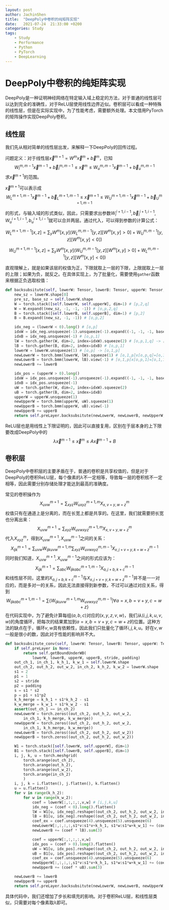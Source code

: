 ```yaml
---
layout: post
author: JachinShen
title:  "DeepPoly中卷积的纯矩阵实现"
date:   2021-07-24  21:33:00 +0200
categories: Study
tags: 
    - Study
    - Performance
    - Python
    - PyTorch
    - DeepLearning
---
```

# DeepPoly中卷积的纯矩阵实现

DeepPoly是一种证明神经网络在特定输入域上稳定的方法，对于普通的线性层可以达到完全的准确性，对于ReLU层使用线性边界近似。卷积层可以看成一种特殊的线性层，但是在实际实现中，为了性能考虑，需要额外处理。本文借用PyTorch的矩阵操作实现DeepPoly卷积。

## 线性层

我们先从相对简单的线性层出发，来解释一下DeepPoly的回传过程。

问题定义：对于线性层$\vec x^{m+1}=W^m \vec x^m+\vec b^m$​​​​​​​，已知
$$
W_{l}^{m,m-1} \vec x^{m-1} + \vec b_{l}^{m,m-1} \leq \vec x^{m} \leq W_{u}^{m,m-1} \vec x^{m-1} + \vec b_{u}^{m,m-1}
$$
求$\vec x^{m+1}$​的范围。

$\vec x^{m+1}$​可以表示成
$$
W_{L}^{m+1,m-1} \vec x^{m-1} + \vec b_{L}^{m+1,m-1} \leq \vec x^{m+1} \leq W_{U}^{m+1,m-1} \vec x^{m-1} + \vec b_{U}^{m+1,m-1}
$$

的形式，与输入域的形式类似，因此，只需要求出参数$W_{l}^{i+1,i-1}, \vec b_{l}^{i+1,i-1} , W_{u}^{i+1,i-1}, b_{u}^{i+1,i-1}$就可以合并两层。通过代入，可以得到参数的计算公式：​

$$
W_{L}^{m+1,m-1}[x, z] = 
\sum_y W^{m}[x, y] (W_L^{m, m-1}[y, z] [W^{m}[x, y] > 0] +  W_U^{m, m-1}[y, z] [W^{m}[x, y] < 0])
$$

$$
W_{U}^{m+1,m-1}[x, z] = 
\sum_y W^{m}[x, y] (W_U^{m, m-1}[y, z] [W^{m}[x, y] > 0] +  W_L^{m, m-1}[y, z] [W^{m}[x, y] < 0])
$$

直观理解上，就是如果该层的权值为正，下限就取上一层的下限，上限就取上一层的上限；如果为负，就反之。在具体实现上，为了批量化，需要使用`gather`函数来根据正负选取权值：

```python
def backsubsitute(self, lowerW: Tensor, lowerB: Tensor, upperW: Tensor, upperB: Tensor):
    new_sz = lowerW.shape[0]
    pre_sz, base_sz = self.lowerW.shape
    W = torch.stack([self.lowerW, self.upperW], dim=1) # [p,2,q]
    W = W.expand((new_sz, -1, -1, -1)) # [o,p,2,q]
    B = torch.stack([self.lowerB, self.upperB], dim=1) # [p,2]
    B = B.expand((new_sz, -1, -1)) # [o,p,2]

    idx_neg = (lowerW < 0).long() # [o,p]
    idxW = idx_neg.unsqueeze(-1).unsqueeze(-1).expand((-1, -1, -1, base_sz)) # [o,p,1,q]
    idxB = idx_neg.unsqueeze(-1) # [o,p,1]
    lW = torch.gather(W, dim=2, index=idxW).squeeze(2) # [o,p,1,q] -> [o,p,q]
    lB = torch.gather(B, dim=2, index=idxB) # [o,p,1]
    lowerW = lowerW.unsqueeze(1) # [o,p] -> [o,1,p]
    newLowerW = torch.bmm(lowerW, lW).squeeze(1) # [o,1,p]x[o,p,q]=[o,1,q] -> [o,q]
    newLowerB = torch.bmm(lowerW, lB).view(-1) # [o,1,p]x[o,p,1]=[o,1,1] -> [o]
    newLowerB += lowerB

    idx_pos = (upperW > 0).long()
    idxW = idx_pos.unsqueeze(-1).unsqueeze(-1).expand((-1, -1, -1, base_sz))
    idxB = idx_pos.unsqueeze(-1)
    uW = torch.gather(W, dim=2, index=idxW).squeeze(2)
    uB = torch.gather(B, dim=2, index=idxB)
    upperW = upperW.unsqueeze(1)
    newUpperW = torch.bmm(upperW, uW).squeeze(1)
    newUpperB = torch.bmm(upperW, uB).view(-1)
    newUpperB += upperB
    return self.preLayer.backsubsitute(newLowerW, newLowerB, newUpperW, newUpperB)

```

ReLU层也是用线性上下限证明的，因此可以直接复用，区别在于层本身的上下限要改成DeepPoly中的
$$
\lambda \vec x^{m-1} \leq \vec x^m \leq A \vec x^{m-1} + B
$$

## 卷积层

DeepPoly中卷积层的主要矛盾在于，普通的卷积是共享权值的，但是对于DeepPoly的卷积ReLU层，每个像素的$\lambda$不一定相等，导致每一层的卷积核不一定相等，因此需要分别存储处理才能达到最高的准确度。

常见的卷积操作为
$$
X^{m+1}_{uvw} = \sum_{xyz} W^{m+1, m}_{uxyz} X^m_{x,v+y,w+z}
$$
权值只有在通道上是分离的，而在长宽上都是共享的。在这里，我们就需要把长宽也分离出来：
$$
X^{m+1}_{uvw} = \sum_{xyz} W^{m+1, m}_{uvwxyz} X^m_{x,v+y,w+z}
$$
代入$X^m_{xyz}$​​，得到$X^{m+1}_{uvw},X^{m-1}_{uvw}$​​之间的关系：
$$
X^{m+1}_{ijk} = \sum_{uvw} W^{m+1, m}_{ijkuvw} \sum_{xyz} W^{m, m-1}_{uvwxyz} X^{m-1}_{x,j+v+y,k+w+z}
$$
同时我们知道，$X^{m+1}_{uvw},X^{m-1}_{uvw}$之间的形式应该为：
$$
X^{m+1}_{ijk} = \sum_{abc} W^{m+1,m-1}_{ijkabc} X^{m-1}_{a,j+b,k+c}
$$
和线性层不同，这里的$X^{m-1}_{a,j+b,k+c}$与$X^{m-1}_{x,j+v+y,k+w+z}$并不是一一对应的，而是多对一的关系，因此无法直接得到新参数，不过可以通过对应关系，得到
$$
W^{m+1,m-1}_{ijkabc} = \sum \{ W^{m+1, m}_{ijkuvw} W^{m, m-1}_{uvwxyz} | \forall a=x, b=v+y, c=w+z \}
$$
在代码实现中，为了避免计算每组$(a,b,c)$对应的$(x,y,z,v,w)$，我们从$(i,j,k,u,v,w)$的角度循环，把每次的结果累加到$a=x,b=v+y,c=w+z$的位置。这种方法的缺点在于，循环$v,w$具有依赖性，因此我们只批量化了循环$i,j,k,u$。好在$v,w$一般是很小的数，因此对于性能的影响并不大。

```python
def backsubsitute_conv(self, lowerW: Tensor, lowerB: Tensor, upperW: Tensor, upperB: Tensor,     stride, padding):
    if self.preLayer is None:
        return self.getBoundUnderWB(
            lowerW, lowerB, upperW, upperB, stride, padding)
    out_ch_1, in_ch_1, k_h_1, k_w_1 = self.lowerW.shape
    out_ch_2, out_h_2, out_w_2, in_ch_2, k_h_2, k_w_2 = lowerW.shape
    s1 = 2
    p1 = 1
    s2 = stride
    p2 = padding
    s = s1 * s2
    p = p1 + s1*p2
    k_h_merge = k_h_1 + s1*k_h_2 - s1
    k_w_merge = k_w_1 + s1*k_w_2 - s1
    assert(out_ch_1 == in_ch_2)
    newLowerW = torch.zeros((out_ch_2, out_h_2, out_w_2,
        in_ch_1, k_h_merge, k_w_merge))
    newUpperW = torch.zeros((out_ch_2, out_h_2, out_w_2,
        in_ch_1, k_h_merge, k_w_merge))
    newLowerB = torch.zeros((out_ch_2, out_h_2, out_w_2))
    newUpperB = torch.zeros((out_ch_2, out_h_2, out_w_2))

    W1 = torch.stack([self.lowerW, self.upperW], dim=1)
    B1 = torch.stack([self.lowerB, self.upperB], dim=1)
    i, j, k, u = torch.meshgrid(
        torch.arange(out_ch_2),
        torch.arange(out_h_2),
        torch.arange(out_w_2),
        torch.arange(in_ch_2)
        )
    i, j, k = i.flatten(), j.flatten(), k.flatten()
    u = u.flatten()
    for v in range(k_h_2):
        for w in range(k_w_2):
            coef = lowerW[:,:,:,:,v,w] # [i,j,k,u]
            idx_neg = (coef < 0).long().flatten()
            lW = W1[u, idx_neg].reshape((out_ch_2, out_h_2, out_w_2, in_ch_2, in_ch_1, k_h_1, k_w_1))
            lB = B1[u, idx_neg].reshape((out_ch_2, out_h_2, out_w_2, in_ch_2))
            coef_ex = coef.unsqueeze(4).unsqueeze(5).unsqueeze(6)
            newLowerW[:,:,:,:,s1*v:s1*v+k_h_1, s1*w:s1*w+k_w_1] += (coef_ex * lW).sum(3)
            newLowerB += (coef * lB).sum(3)

            coef = upperW[:,:,:,:,v,w]
            idx_pos = (coef > 0).long().flatten()
            uW = W1[u, idx_pos].reshape((out_ch_2, out_h_2, out_w_2, in_ch_2, in_ch_1, k_h_1, k_w_1))
            uB = B1[u, idx_pos].reshape((out_ch_2, out_h_2, out_w_2, in_ch_2))
            coef_ex = coef.unsqueeze(4).unsqueeze(5).unsqueeze(6)
            newUpperW[:,:,:,:,s1*v:s1*v+k_h_1, s1*w:s1*w+k_w_1] += (coef_ex * uW).sum(3)
            newUpperB += (coef * uB).sum(3)

    newLowerB += lowerB
    newUpperB += upperB
    return self.preLayer.backsubsitute(newLowerW, newLowerB, newUpperW, newUpperB, s, p)

```

具体代码中，我们还增加了步长和填充的影响。对于卷积ReLU层，和线性层类似，只需要对每个像素取$\lambda$​即可。

